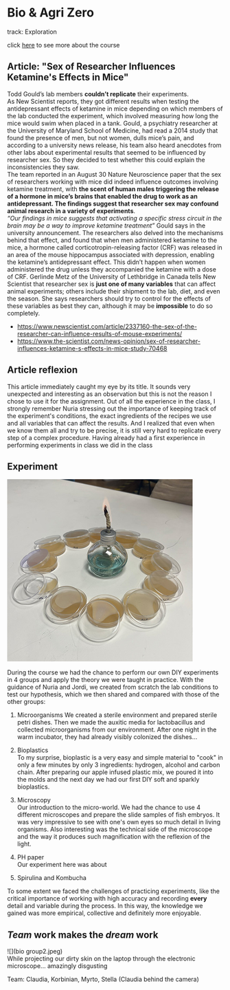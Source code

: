 # Bio & Agri Zero
track: Exploration

click [here](https://fablabbcn.github.io/mdef-docs/academic_year_2022_23/term_1_2022_23/biology_%26_agri_zero_2022_23/) to see more about the course  

## Article: "Sex of Researcher Influences Ketamine's Effects in Mice"  

Todd Gould’s lab members **couldn’t replicate** their experiments.  
As New Scientist reports, they got different results when testing the antidepressant effects of ketamine in mice depending on which members of the lab conducted the experiment, which involved measuring how long the mice would swim when placed in a tank. Gould, a psychiatry researcher at the University of Maryland School of Medicine, had read a 2014 study that found the presence of men, but not women, dulls mice’s pain, and according to a university news release, his team also heard anecdotes from other labs about experimental results that seemed to be influenced by researcher sex. So they decided to test whether this could explain the inconsistencies they saw.  
The team reported in an August 30 Nature Neuroscience paper that the sex of researchers working with mice did indeed influence outcomes involving ketamine treatment, with **the scent of human males triggering the release of a hormone in mice’s brains that enabled the drug to work as an antidepressant. The findings suggest that researcher sex may confound animal research in a variety of experiments**.  
*“Our findings in mice suggests that activating a specific stress circuit in the brain may be a way to improve ketamine treatment”*  Gould says in the university announcement.
The researchers also delved into the mechanisms behind that effect, and found that when men administered ketamine to the mice, a hormone called corticotropin-releasing factor (CRF) was released in an area of the mouse hippocampus associated with depression, enabling the ketamine’s antidepressant effect. This didn’t happen when women administered the drug unless they accompanied the ketamine with a dose of CRF.
Gerlinde Metz of the University of Lethbridge in Canada tells New Scientist that researcher sex is **just one of many variables** that can affect animal experiments; others include their shipment to the lab, diet, and even the season. She says researchers should try to control for the effects of these variables as best they can, although it may be **impossible** to do so completely.  

- https://www.newscientist.com/article/2337160-the-sex-of-the-researcher-can-influence-results-of-mouse-experiments/  
- https://www.the-scientist.com/news-opinion/sex-of-researcher-influences-ketamine-s-effects-in-mice-study-70468  

## Article reflexion  
This article immediately caught my eye by its title. It sounds very unexpected and interesting as an observation but this is not the reason I chose to use it for the assignment. Out of all the experience in the class, I strongly remember Nuria stressing out the importance of keeping track of the experiment's conditions, the exact ingredients of the recipes we use and all variables that can affect the results. And I realized that even when we know them all and try to be precise, it is still very hard to replicate every step of a complex procedure.   Having already had a first experience in performing experiments in class we did in the class
## Experiment  
![](samples2.JPEG)  

During the course we had the chance to perform our own DIY experiments in 4 groups and apply the theory we were taught in practice. With the guidance of Nuria and Jordi, we created from scratch the lab conditions to test our hypothesis, which we then shared and compared with those of the other groups:

1. Microorganisms
We created a sterile environment and prepared sterile petri dishes. Then we made the auxitic media for lactobacillus and collected microorganisms from our environment. After one night in the warm incubator, they had already visibly colonized the dishes...  

2. Bioplastics  
To my surprise, bioplastic is a very easy and simple material to "cook" in only a few minutes by only 3 ingredients: hydrogen, alcohol and carbon chain. After preparing our apple infused plastic mix, we poured it into the molds and the next day we had our first DIY soft and sparkly bioplastics.  

3. Microscopy  
Our introduction to the micro-world. We had the chance to use 4 different microscopes and prepare the slide samples of fish embryos. It was very impressive to see with one's own eyes so much detail in living organisms. Also interesting was the technical side of the microscope and the way it produces such magnification with the reflexion of the light.  

3. PH paper  
Our experiment here was about
4. Spirulina and Kombucha  

To some extent we faced the challenges of practicing experiments, like the critical importance of working with high accuracy and recording **every** detail and variable during the process. In this way, the knowledge  we gained was more empirical, collective and definitely more enjoyable.  


## *Team* work makes the *dream* work
![](bio group2.jpeg)  
While projecting our dirty skin on the laptop through the electronic microscope...   amazingly disgusting   

Team: Claudia, Korbinian, Myrto, Stella (Claudia behind the camera)
